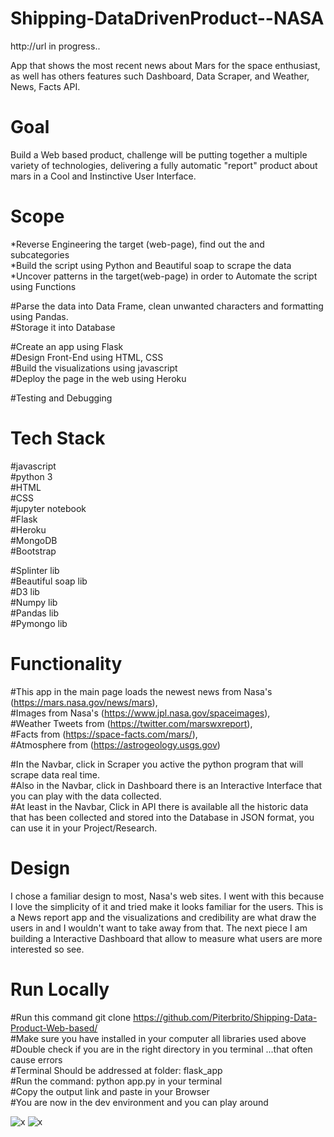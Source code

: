 # Shipping-DataDrivenProduct--NASA

http://url in progress..

App that shows the most recent news about Mars for the space enthusiast, as well has others features such Dashboard, Data Scraper, and Weather, News, Facts API. 

# Goal

Build a Web based product, challenge will be putting together a multiple variety of technologies, delivering a fully automatic "report" product about mars in a Cool and Instinctive User Interface.    


# Scope 
  
  *Reverse Engineering the target (web-page), find out the <tags> and subcategories<br/>
  *Build the script using Python and Beautiful soap to scrape the data  <br/>
  *Uncover patterns in the target(web-page) in order to Automate the script using Functions<br/>
  
  #Parse the data into Data Frame, clean unwanted characters and formatting using Pandas.<br/>
  #Storage it into Database<br/>
  
  #Create an app using Flask <br/>
  #Design Front-End using HTML, CSS<br/> 
  #Build the visualizations using javascript<br/>
  #Deploy the page in the web using Heroku<br/>
  
  #Testing and Debugging<br/>

# Tech Stack
  
  #javascript<br/>
  #python 3<br/>
  #HTML<br/>
  #CSS<br/>
  #jupyter notebook<br/>
  #Flask<br/>
  #Heroku<br/>
  #MongoDB<br/>
  #Bootstrap <br/>

  #Splinter lib<br/>
  #Beautiful soap lib<br/>
  #D3 lib<br/>
  #Numpy lib<br/>
  #Pandas lib<br/>
  #Pymongo lib<br/>


# Functionality

#This app in the main page loads the newest news  from Nasa's (https://mars.nasa.gov/news/mars), <br/>
#Images from Nasa's (https://www.jpl.nasa.gov/spaceimages), <br/>
#Weather Tweets from (https://twitter.com/marswxreport),<br/>
#Facts from (https://space-facts.com/mars/),<br/>
#Atmosphere from (https://astrogeology.usgs.gov)<br/>

  #In the Navbar, click in Scraper you active the python program that will scrape data real time.<br/>
  #Also in the Navbar, click in Dashboard there is an Interactive Interface that you can play with the data collected.<br/>
  #At least in the Navbar, Click in API there is available all the historic data that has been collected and stored into the Database in JSON format, you can use it in your Project/Research.


# Design

I chose a familiar design to most, Nasa's web sites. I went with this because I love the simplicity of it and tried make it looks familiar for the users. This is a News report app and the visualizations and credibility are what draw the users in and I wouldn't want to take away from that. The next piece I am building a Interactive Dashboard that allow to measure what users are more interested so see.

# Run Locally
#Run this command git clone https://github.com/Piterbrito/Shipping-Data-Product-Web-based/<br/>
#Make sure you have installed in your computer all libraries used above <br/>
#Double check if you are in the right directory in you terminal ...that often cause errors<br/>
#Terminal Should be addressed at folder: flask_app<br/>
#Run the command: python app.py in your terminal<br/>
#Copy the output link and paste in your Browser<br/>
#You are now in the dev environment and you can play around<br/>



![x]("flask_app/static/img/home.png")
![x]('home.png')
